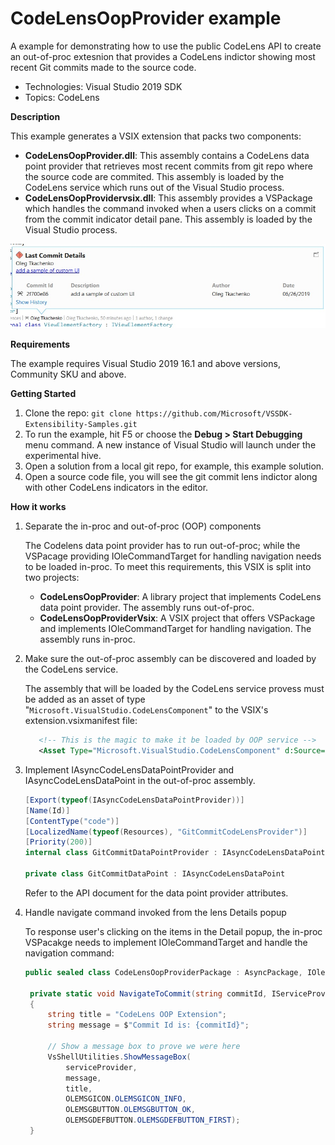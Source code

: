 # CodeLensOopProvider example 
A example for demonstrating how to use the public CodeLens API to create an out-of-proc extesnion that provides a CodeLens indictor showing most recent Git commits made to the source code.

* Technologies: Visual Studio 2019 SDK
* Topics: CodeLens

**Description**

This example generates a VSIX extension that packs two components:
* **CodeLensOopProvider.dll**: This assembly contains a CodeLens data point provider that retrieves most recent commits from git repo where the source code are commited. This assembly is loaded by the CodeLens service which runs out of the Visual Studio process.
* **CodeLensOopProvidervsix.dll**: This assembly provides a VSPackage which handles the command invoked when a users clicks on a commit from the commit indicator detail pane. This assembly is loaded by the Visual Studio process.

![image](src/CodeLensOopProvider.jpg)

**Requirements**

The example requires Visual Studio 2019 16.1 and above versions, Community SKU and above.

**Getting Started**

1. Clone the repo: 
   `git clone https://github.com/Microsoft/VSSDK-Extensibility-Samples.git`
2. To run the example, hit F5 or choose the **Debug &gt; Start Debugging** menu command. A new instance of Visual Studio will launch under the experimental hive.
3. Open a solution from a local git repo, for example, this example solution.
4. Open a source code file, you will see the git commit lens indictor along with other CodeLens indicators in the editor.

**How it works**

1. Separate the in-proc and out-of-proc (OOP) components

   The Codelens data point provider has to run out-of-proc; while the VSPacage providing IOleCommandTarget
   for handling navigation needs to be loaded in-proc. To meet this requirements, this VSIX is split into two projects:
   * **CodeLensOopProvider**: A library project that implements CodeLens data point provider. The assembly runs out-of-proc.
   * **CodeLensOopProviderVsix**: A VSIX project that offers VSPackage and implements IOleCommandTarget for handling navigation. The assembly runs in-proc.

2. Make sure the out-of-proc assembly can be discovered and loaded by the CodeLens service.

   The assembly that will be loaded by the CodeLens service provess must be added as an asset of type "`Microsoft.VisualStudio.CodeLensComponent`"
   to the VSIX's extension.vsixmanifest file:

   ```xml
      <!-- This is the magic to make it be loaded by OOP service -->
      <Asset Type="Microsoft.VisualStudio.CodeLensComponent" d:Source="Project" d:ProjectName="CodeLensOopProvider" Path="|CodeLensOopProvider|" />
   ```
3. Implement IAsyncCodeLensDataPointProvider and IAsyncCodeLensDataPoint in the out-of-proc assembly.

	```c#
	[Export(typeof(IAsyncCodeLensDataPointProvider))]
    [Name(Id)]
    [ContentType("code")]
    [LocalizedName(typeof(Resources), "GitCommitCodeLensProvider")]
    [Priority(200)]
    internal class GitCommitDataPointProvider : IAsyncCodeLensDataPointProvider

    private class GitCommitDataPoint : IAsyncCodeLensDataPoint
	```
	
	Refer to the API document for the data point provider attributes.

4. Handle navigate command invoked from the lens Details popup

   To response user's clicking on the items in the Detail popup, the in-proc VSPacakge needs to implement IOleCommandTarget and handle the navigation command:

   ```c#
   public sealed class CodeLensOopProviderPackage : AsyncPackage, IOleCommandTarget

    private static void NavigateToCommit(string commitId, IServiceProvider serviceProvider)
    {
        string title = "CodeLens OOP Extension";
        string message = $"Commit Id is: {commitId}";

        // Show a message box to prove we were here
        VsShellUtilities.ShowMessageBox(
            serviceProvider,
            message,
            title,
            OLEMSGICON.OLEMSGICON_INFO,
            OLEMSGBUTTON.OLEMSGBUTTON_OK,
            OLEMSGDEFBUTTON.OLEMSGDEFBUTTON_FIRST);
    }
   ```
